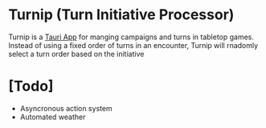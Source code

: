 # Turnip (Turn Initiative Processor)

Turnip is a [Tauri App](https://tauri.app/) for manging campaigns and turns in tabletop games. Instead of using a fixed order of turns in an encounter, Turnip will rnadomly select a turn order based on the initiative

# [Todo]

* Asyncronous action system
* Automated weather